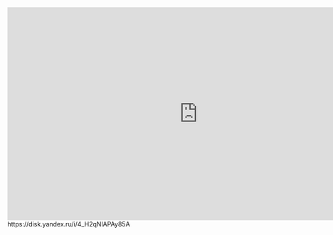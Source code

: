 <iframe width="854" height="480" src="https://disk.yandex.ru/i/IqvVabJjrDuRQg" frameborder="0" allowfullscreen></iframe>
https://disk.yandex.ru/i/4_H2qNlAPAy85A
